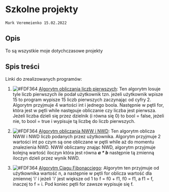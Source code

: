 # Szkolne projekty

`Mark Veremeienko 15.02.2022`

## Opis

To są wszystkie moje dotychczasowe projekty

## Spis treści

Linki do zrealizowanych programów:

1. ![#FDF364](https://via.placeholder.com/15/FDF364/000000?text=+) [Algorytm obliczania liczb pierwszych](https://github.com/Joesepph/Repo-main/blob/main/Algorytm%20liczb%20pierwszych/Algorytm%20liczb%20pierwszych.cpp): Ten algorytm losuje tyle liczb pierwszych ile podał użytkownik tzn. jeżeli użytkownik wpisze 15 to program wypisze 15 liczb pierwszych zaczynając od cyfry 2. Algorytm przyjmuje 4 wartości int i jednego boola. Następnie w pętli for, która jest w pętli while następuje obliczanie czy liczba jest pierwsza. Jeżeli liczba dzieli się przez dzielnik (i równa się 0) to bool = false, jeżeli nie, to bool = true i wypisuje tą liczbę do liczb pierwszych.

2. ![#FDF364](https://via.placeholder.com/15/FDF364/000000?text=+) [Algorytm obliczania NWW i NWD](https://github.com/Joesepph/Repo-main/blob/main/Obliczanie_NWW_i_NWD/Obliczanie_NWW_i_NWD.cpp): Ten algorytm oblicza NWW i NWD liczb podanych przez użytkownika. Algorytm przyjmuje 2 wartości int po czym są one obliczane w pętli while aż do momentu znalezienia NWD. NWW obliczamy znając NWD, algorytm przyjmuje kolejną wartość iloczyn która jest równa ***a * b*** następnie tą zmienną iloczyn dzieli przez wynik NWD.

3. ![#FDF364](https://via.placeholder.com/15/FDF364/000000?text=+) [Algorytm Ciągu Fibonacciego](https://github.com/Joesepph/Repo-main/blob/main/ciag_fibonacciego/ciag_fibonacciego.cpp): Algorytm ten przyjmuje od użytkownika wartość n, a następnie w pętli for oblicza wartość dla zmiennej 'i' i jeżeli 'i' jest większe od 1 to f = f0 + f1, f0 = f1, a f1 = f, inaczej to f = i. Pod koniec pętli for zawsze wypisuje się f.
